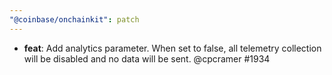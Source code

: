 ```yaml
---
"@coinbase/onchainkit": patch
---
```


- **feat**: Add analytics parameter. When set to false, all telemetry collection will be disabled and no data will be sent. @cpcramer #1934
